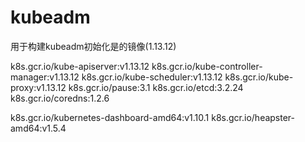 # kubeadm
用于构建kubeadm初始化是的镜像(1.13.12)

k8s.gcr.io/kube-apiserver:v1.13.12
k8s.gcr.io/kube-controller-manager:v1.13.12
k8s.gcr.io/kube-scheduler:v1.13.12
k8s.gcr.io/kube-proxy:v1.13.12
k8s.gcr.io/pause:3.1
k8s.gcr.io/etcd:3.2.24
k8s.gcr.io/coredns:1.2.6

k8s.gcr.io/kubernetes-dashboard-amd64:v1.10.1
k8s.gcr.io/heapster-amd64:v1.5.4